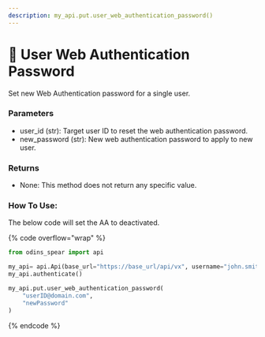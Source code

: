 ```yaml
---
description: my_api.put.user_web_authentication_password()
---
```


# 🔏 User Web Authentication Password

Set new Web Authentication password for a single user.

### Parameters&#x20;

* user\_id (str): Target user ID to reset the web authentication password.&#x20;
* new\_password (str): New web authentication password to apply to new user.

### Returns

* None: This method does not return any specific value.

### How To Use:

The below code will set the AA to deactivated.

{% code overflow="wrap" %}
```python
from odins_spear import api

my_api= api.Api(base_url="https://base_url/api/vx", username="john.smith", password="ODIN_INSTANCE_1")
my_api.authenticate()

my_api.put.user_web_authentication_password(
    "userID@domain.com",
    "newPassword"
)
```
{% endcode %}


